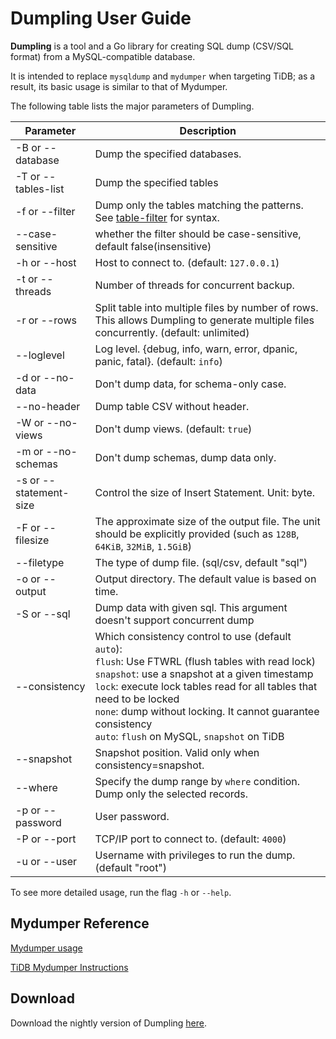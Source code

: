 # Dumpling User Guide

**Dumpling** is a tool and a Go library for creating SQL dump (CSV/SQL format) from a MySQL-compatible database.

It is intended to replace `mysqldump` and `mydumper` when targeting TiDB; as a result, its basic usage is similar to that of Mydumper.

The following table lists the major parameters of Dumpling.


| Parameter | Description |
| --------| --- |
| -B or --database | Dump the specified databases. |
| -T or --tables-list | Dump the specified tables |
| -f or --filter | Dump only the tables matching the patterns. See [table-filter](https://github.com/pingcap/tidb-tools/blob/master/pkg/table-filter/README.md) for syntax. |
| --case-sensitive | whether the filter should be case-sensitive, default false(insensitive) |
| -h or --host | Host to connect to. (default: `127.0.0.1`) |
| -t or --threads | Number of threads for concurrent backup. |
| -r or --rows | Split table into multiple files by number of rows. This allows Dumpling to generate multiple files concurrently. (default: unlimited) |
| --loglevel | Log level. {debug, info, warn, error, dpanic, panic, fatal}. (default: `info`) |
| -d or --no-data | Don't dump data, for schema-only case. |
| --no-header | Dump table CSV without header. |
| -W or --no-views | Don't dump views. (default: `true`) |
| -m or --no-schemas | Don't dump schemas, dump data only. |
| -s or --statement-size | Control the size of Insert Statement. Unit: byte. |
| -F or --filesize | The approximate size of the output file. The unit should be explicitly provided (such as `128B`, `64KiB`, `32MiB`, `1.5GiB`) |
| --filetype| The type of dump file. (sql/csv, default "sql")           |
| -o or --output | Output directory. The default value is based on time. |
| -S or --sql | Dump data with given sql. This argument doesn't support concurrent dump |
| --consistency | Which consistency control to use (default `auto`):<br>`flush`: Use FTWRL (flush tables with read lock)<br>`snapshot`: use a snapshot at a given timestamp<br>`lock`: execute lock tables read for all tables that need to be locked <br>`none`: dump without locking. It cannot guarantee consistency <br>`auto`: `flush` on MySQL, `snapshot` on TiDB |
| --snapshot | Snapshot position. Valid only when consistency=snapshot. |
| --where | Specify the dump range by `where` condition. Dump only the selected records. |
| -p or --password | User password. |
| -P or --port | TCP/IP port to connect to. (default: `4000`) |
| -u or --user | Username with privileges to run the dump. (default "root") |

To see more detailed usage, run the flag `-h` or `--help`.

## Mydumper Reference

[Mydumper usage](https://github.com/maxbube/mydumper/blob/master/docs/mydumper_usage.rst)

[TiDB Mydumper Instructions](https://pingcap.com/docs/stable/reference/tools/mydumper/)

## Download

Download the nightly version of Dumpling [here](https://download.pingcap.org/dumpling-nightly-linux-amd64.tar.gz).
